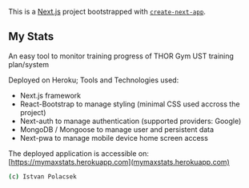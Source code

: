 This is a [Next.js](https://nextjs.org/) project bootstrapped with [`create-next-app`](https://github.com/vercel/next.js/tree/canary/packages/create-next-app).

## My Stats

An easy tool to monitor training progress of THOR Gym UST training plan/system

Deployed on Heroku;
Tools and Technologies used:
- Next.js framework
- React-Bootstrap to manage styling (minimal CSS used accross the project)
- Next-auth to manage authentication (supported providers: Google)
- MongoDB / Mongoose to manage user and persistent data
- Next-pwa to manage mobile device home screen access

The deployed application is accessible on:
[https://mymaxstats.herokuapp.com](mymaxstats.herokuapp.com)

```bash
(c) Istvan Polacsek
```
